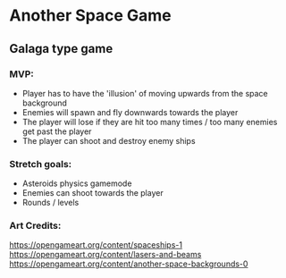 # Another Space Game

## Galaga type game

### MVP:

- Player has to have the 'illusion' of moving upwards from the space background
- Enemies will spawn and fly downwards towards the player
- The player will lose if they are hit too many times / too many enemies get past the player
- The player can shoot and destroy enemy ships

### Stretch goals:

- Asteroids physics gamemode
- Enemies can shoot towards the player
- Rounds / levels



### Art Credits:

https://opengameart.org/content/spaceships-1
https://opengameart.org/content/lasers-and-beams
https://opengameart.org/content/another-space-backgrounds-0